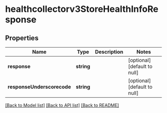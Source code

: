 # healthcollectorv3StoreHealthInfoResponse

## Properties
Name | Type | Description | Notes
------------ | ------------- | ------------- | -------------
**response** | **string** |  | [optional] [default to null]
**responseUnderscorecode** | **string** |  | [optional] [default to null]

[[Back to Model list]](../README.md#documentation-for-models) [[Back to API list]](../README.md#documentation-for-api-endpoints) [[Back to README]](../README.md)


